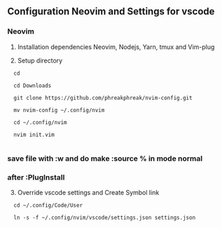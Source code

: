## Configuration Neovim and Settings for vscode

### Neovim 

1. Installation dependencies Neovim, Nodejs, Yarn, tmux and Vim-plug

2. Setup directory

```shell
  cd

  cd Downloads

  git clone https://github.com/phreakphreak/nvim-config.git

  mv nvim-config ~/.config/nvim 

  cd ~/.config/nvim

  nvim init.vim
  
```

### save file with :w and do make :source % in mode normal
### after :PlugInstall

3. Override vscode settings and Create Symbol link 

```shell
  cd ~/.config/Code/User

  ln -s -f ~/.config/nvim/vscode/settings.json settings.json

```
